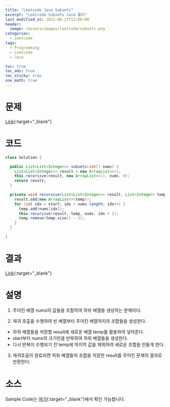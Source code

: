 ```yaml
---
title: "Leetcode Java Subsets"
excerpt: "Leetcode Subsets Java 풀이"
last_modified_at: 2021-06-27T13:00:00
header:
  image: /assets/images/leetcode/subsets.png
categories:
  - Leetcode
tags:
  - Programming
  - Leetcode
  - Java

toc: true
toc_ads: true
toc_sticky: true
use_math: true
---
```

# 문제
[Link](https://leetcode.com/problems/subsets/){:target="_blank"}

# 코드
```java
class Solution {

  public List<List<Integer>> subsets(int[] nums) {
    List<List<Integer>> result = new ArrayList<>();
    this.recursive(result, new ArrayList<>(), nums, 0);
    return result;
  }

  private void recursive(List<List<Integer>> result, List<Integer> temp, int[] nums, int start) {
    result.add(new ArrayList<>(temp));
    for (int idx = start; idx < nums.length; idx++) {
      temp.add(nums[idx]);
      this.recursive(result, temp, nums, idx + 1);
      temp.remove(temp.size() - 1);
    }
  }

}
```

# 결과
[Link](https://leetcode.com/submissions/detail/513738539/){:target="_blank"}

# 설명
1. 주어진 배열 nums의 값들을 조합하여 하위 배열을 생성하는 문제이다.

2. 재귀 호출을 수행하여 빈 배열부터 주어진 배열까지의 조합들을 생성한다.
- 하위 배열들을 저장할 result에 새로운 배열 temp를 활용하여 넣어준다.
- start부터 nums의 크기만큼 반복하여 하위 배열들을 생성한다.
- 다시 반복이 수행되기 전 temp에 마지막 값을 제외하여 새로운 조합을 만들게 한다.

3. 재귀호출이 완료되면 하위 배열들의 조합을 저장한 result를 주어진 문제의 결과로 반환한다.

# 소스
Sample Code는 [여기](https://github.com/GracefulSoul/leetcode/blob/master/src/main/java/gracefulsoul/problems/Subsets.java){:target="_blank"}에서 확인 가능합니다.